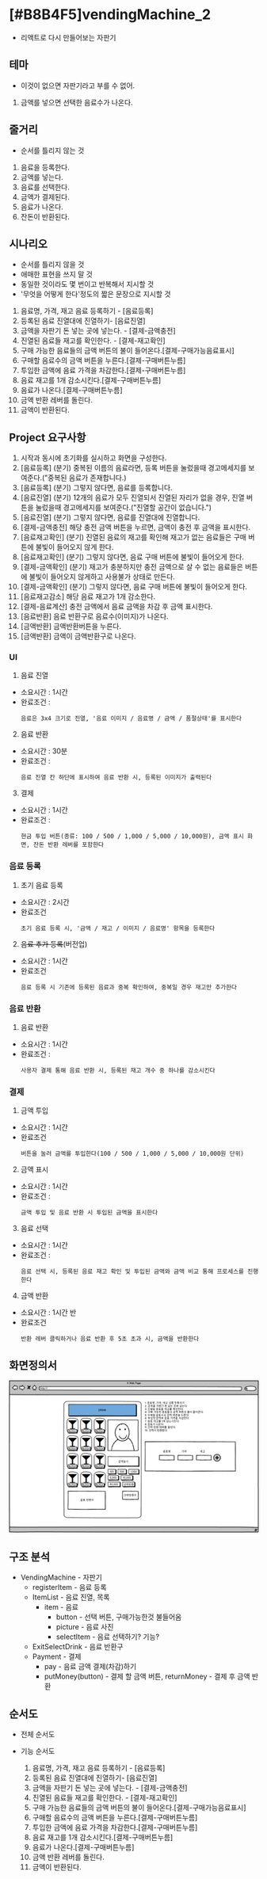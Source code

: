 # [#B8B4F5]vendingMachine_2

  - 리액트로 다시 만들어보는 자판기

## 테마
  
  - 이것이 없으면 자판기라고 부를 수 없어.
  1. 금액를 넣으면 선택한 음료수가 나온다.

## 줄거리
  
  - 순서를 틀리지 않는 것
  1. 음료을 등록한다.
  1. 금액를 넣는다.
  1. 음료를 선택한다.
  1. 금액가 결제된다.
  1. 음료가 나온다.
  1. 잔돈이 반환된다.

## 시나리오
  
  - 순서를 틀리지 않을 것
  - 애매한 표현을 쓰지 말 것
  - 동일한 것이라도 몇 번이고 반복해서 지시할 것
  - '무엇을 어떻게 한다'정도의 짧은 문장으로 지시할 것

  1. 음료명, 가격, 재고 음료 등록하기 - [음료등록]
  2. 등록된 음료 진열대에 진열하기- [음료진열]
  3. 금액을 자판기 돈 넣는 곳에 넣는다. - [결제-금액충전]
  4. 진열된 음료들 재고를 확인한다. - [결제-재고확인]
  5. 구매 가능한 음료들의 금액 버튼의 불이 들어온다.[결제-구매가능음료표시]
  6. 구매할 음료수의 금액 버튼을 누른다.[결제-구매버튼누름]
  7. 투입한 금액에 음료 가격을 차감한다.[결제-구매버튼누름]
  8. 음료 재고를 1개 감소시킨다.[결제-구매버튼누름]
  9. 음료가 나온다.[결제-구매버튼누름]
  10. 금액 반환 레버를 돌린다.
  11. 금액이 반환된다.

## Project 요구사항

1. 시작과 동시에 초기화를 실시하고 화면을 구성한다.
1. [음료등록] (분기) 중복된 이름의 음료라면, 등록 버튼을 눌렀을때 경고메세지를 보여준다.("중복된 음료가 존재합니다.)
2. [음료등록] (분기) 그렇지 않다면, 음료를 등록합니다.
3. [음료진열] (분기) 12개의 음료가 모두 진열되서 진열된 자리가 없을 경우, 진열 버튼을 눌렀을때 경고메세지를 보여준다.("진열할 공간이 없습니다.")
4. [음료진열] (분기) 그렇지 않다면, 음료를 진열대에 진열합니다.
5. [결제-금액충전] 해당 충전 금액 버튼을 누르면, 금액이 충전 후 금액을 표시한다.
6. [음료재고확인] (분기) 진열된 음료의 재고를 확인해 재고가 없는 음료들은 구매 버튼에 불빛이 들어오지 않게 한다.
7. [음료재고확인] (분기) 그렇지 않다면, 음료 구매 버튼에 불빛이 들어오게 한다.
8. [결제-금액확인] (분기) 재고가 충분하지만 충전 금액으로 살 수 없는 음료들은 버튼에 불빛이 들어오지 않게하고 사용불가 상태로 만든다.
9.  [결제-금액확인] (분기) 그렇지 않다면, 음료 구매 버튼에 불빛이 들어오게 한다.
10. [음료재고감소] 해당 음료 재고가 1개 감소한다.
11. [결제-음료계산] 충전 금액에서 음료 금액을 차감 후 금액 표시한다.
12. [음료반환] 음료 반환구로 음료수(이미지)가 나온다.
13. [금액반환] 금액반환버튼을 누른다.
14. [금액반환] 금액이 금액반환구로 나온다.

### UI

1. 음료 진열
  - 소요시간 : 1시간
  - 완료조건 : 
    ```
    음료은 3x4 크기로 진열, '음료 이미지 / 음료명 / 금액 / 품절상태'를 표시한다
    ```

2. 음료 반환
  - 소요시간 : 30분
  - 완료조건 :
    ```
    음료 진열 칸 하단에 표시하여 음료 반환 시, 등록된 이미지가 출력된다
    ```

3. 결제 
  - 소요시간 : 1시간
  - 완료조건 :
    ```
    현금 투입 버튼(종류: 100 / 500 / 1,000 / 5,000 / 10,000원), 금액 표시 화면, 잔돈 반환 레버를 포함한다
    ```

### 음료 등록 

1. 초기 음료 등록 
  - 소요시간 : 2시간
  - 완료조건
    ```
    초기 음료 등록 시, '금액 / 재고 / 이미지 / 음료명' 항목을 등록한다
    ```
2. ~~음료 추가 등록~~(버전업)
  - 소요시간 : 1시간
  - 완료조건 
    ```
    음료 등록 시 기존에 등록된 음료과 중복 확인하여, 중복일 경우 재고만 추가한다
    ```

### 음료 반환

1. 음료 반환
  - 소요시간 : 1시간
  - 완료조건 : 
    ```
    사용자 결제 통해 음료 반환 시, 등록된 재고 개수 중 하나를 감소시킨다
    ```

### 결제

1. 금액 투입
  - 소요시간 : 1시간
  - 완료조건 
    ```
    버튼을 눌러 금액를 투입한다(100 / 500 / 1,000 / 5,000 / 10,000원 단위)
    ```

2. 금액 표시
  - 소요시간 : 1시간
  - 완료조건 :
    ```
    금액 투입 및 음료 반환 시 투입된 금액을 표시한다
    ```

3. 음료 선택
  - 소요시간 : 1시간
  - 완료조건 :
    ```
    음료 선택 시, 등록된 음료 재고 확인 및 투입된 금액와 금액 비교 통해 프로세스를 진행한다
    ```

4. 금액 반환
  - 소요시간 : 1시간 반
  - 완료조건 
    ```
    반환 레버 클릭하거나 음료 반환 후 5초 초과 시, 금액을 반환한다
    ```

## 화면정의서

![mockup-vendingMachine_2](./images/mockup-vendingMachine_2.png)

## 구조 분석

  - VendingMachine - 자판기
    - registerItem - 음료 등록
    - ItemList - 음료 진열, 목록
      - item - 음료
        - button - 선택 버튼, 구매가능한것 불들어옴
        - picture - 음료 사진
        - selectItem - 음료 선택하기? 기능?
    - ExitSelectDrink - 음료 반환구
    - Payment - 결제
      - pay - 음료 금액 결제(차감)하기
      - putMoney(button) - 결제 할 금액 버튼, returnMoney - 결제 후 금액 반환

## 순서도

- 전체 순서도
- 기능 순서도

  1. 음료명, 가격, 재고 음료 등록하기 - [음료등록]
  2. 등록된 음료 진열대에 진열하기- [음료진열]
  3. 금액을 자판기 돈 넣는 곳에 넣는다. - [결제-금액충전]
  4. 진열된 음료들 재고를 확인한다. - [결제-재고확인]
  5. 구매 가능한 음료들의 금액 버튼의 불이 들어온다.[결제-구매가능음료표시]
  6. 구매할 음료수의 금액 버튼을 누른다.[결제-구매버튼누름]
  7. 투입한 금액에 음료 가격을 차감한다.[결제-구매버튼누름]
  8. 음료 재고를 1개 감소시킨다.[결제-구매버튼누름]
  9. 음료가 나온다.[결제-구매버튼누름]
  10. 금액 반환 레버를 돌린다.
  11. 금액이 반환된다.